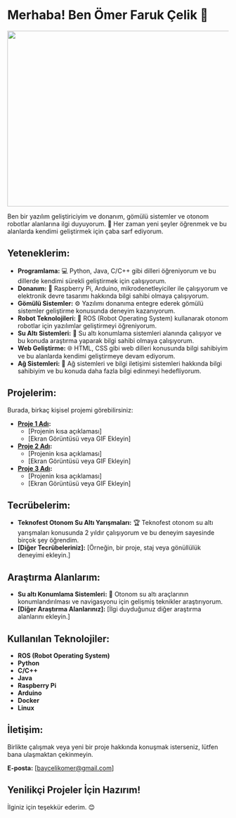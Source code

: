 #  Merhaba! Ben Ömer Faruk Çelik 👋

<img src="https://media1.giphy.com/media/v1.Y2lkPTc5MGI3NjExaWdiNHF2cXhodGlqYXg1NmNtZ21pbWtsZjRkaDN3ZDB2ZGtseHE1eiZlcD12MV9pbnRlcm5hbF9naWZfYnlfaWQmY3Q9Zw/2WuHHWbGt3fY4/giphy.gif" width="800" height="400">

Ben bir yazılım geliştiriciyim ve donanım, gömülü sistemler ve otonom robotlar alanlarına ilgi duyuyorum. 🚀 Her zaman yeni şeyler öğrenmek ve bu alanlarda kendimi geliştirmek için çaba sarf ediyorum. 

## Yeteneklerim:

* **Programlama:** 💻  Python, Java, C/C++  gibi dilleri öğreniyorum ve bu dillerde kendimi sürekli geliştirmek için çalışıyorum. 
* **Donanım:** 🔌  Raspberry Pi, Arduino, mikrodenetleyiciler ile çalışıyorum ve elektronik devre tasarımı hakkında bilgi sahibi olmaya çalışıyorum. 
* **Gömülü Sistemler:** ⚙️ Yazılımı donanıma entegre ederek gömülü sistemler geliştirme konusunda deneyim kazanıyorum. 
* **Robot Teknolojileri:** 🤖 ROS (Robot Operating System) kullanarak otonom robotlar için yazılımlar geliştirmeyi öğreniyorum.
* **Su Altı Sistemleri:** 🌊  Su altı konumlama sistemleri alanında çalışıyor ve bu konuda araştırma yaparak bilgi sahibi olmaya çalışıyorum.
* **Web Geliştirme:** 🌐 HTML, CSS gibi web dilleri konusunda bilgi sahibiyim ve bu alanlarda kendimi geliştirmeye devam ediyorum.
* **Ağ Sistemleri:** 📡 Ağ sistemleri ve bilgi iletişimi sistemleri hakkında bilgi sahibiyim ve bu konuda daha fazla bilgi edinmeyi hedefliyorum.

## Projelerim:

Burada, birkaç kişisel projemi görebilirsiniz:

* **[Proje 1 Adı](https://github.com/OmerFaruk-Celik/Proje1):** 
    * [Projenin kısa açıklaması]
    * [Ekran Görüntüsü veya GIF Ekleyin] 
* **[Proje 2 Adı](https://github.com/OmerFaruk-Celik/Proje2):** 
    * [Projenin kısa açıklaması] 
    * [Ekran Görüntüsü veya GIF Ekleyin]
* **[Proje 3 Adı](https://github.com/OmerFaruk-Celik/Proje3):** 
    * [Projenin kısa açıklaması]
    * [Ekran Görüntüsü veya GIF Ekleyin]

## Tecrübelerim:

* **Teknofest Otonom Su Altı Yarışmaları:** 🏆  Teknofest otonom su altı yarışmaları konusunda 2 yıldır çalışıyorum ve bu deneyim sayesinde birçok şey öğrendim. 
* **[Diğer Tecrübeleriniz]:**  [Örneğin, bir proje, staj veya gönüllülük deneyimi ekleyin.]

## Araştırma Alanlarım:

* **Su altı Konumlama Sistemleri:** 🧭  Otonom su altı araçlarının konumlandırılması ve navigasyonu için gelişmiş teknikler araştırıyorum.
* **[Diğer Araştırma Alanlarınız]:**  [İlgi duyduğunuz diğer araştırma alanlarını ekleyin.]

## Kullanılan Teknolojiler:

* **ROS (Robot Operating System)**
* **Python**
* **C/C++**
* **Java**
* **Raspberry Pi**
* **Arduino**
* **Docker**
* **Linux**

## İletişim:

Birlikte çalışmak veya yeni bir proje hakkında konuşmak isterseniz, lütfen bana ulaşmaktan çekinmeyin.

**E-posta:** [baycelikomer@gmail.com]


## **Yenilikçi Projeler İçin Hazırım!**

İlginiz için teşekkür ederim. 😊
